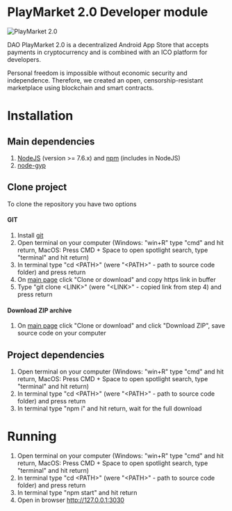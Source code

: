 # PlayMarket 2.0 Developer module

![PlayMarket 2.0](https://github.com/CryptonStudio/PlayMarket-2.0-App/blob/master/docs/photo/pm_logo.png)

DAO PlayMarket 2.0 is a decentralized Android App Store that accepts payments in cryptocurrency and is combined with an ICO platform for developers.


Personal freedom is impossible without economic security and independence. Therefore, we created an open, censorship-resistant marketplace using blockchain and smart contracts.


# Installation
## Main dependencies
1. [NodeJS](https://nodejs.org/en/download/) (version >= 7.6.x) and [npm](https://www.npmjs.com/get-npm) (includes in NodeJS)
2. [node-gyp](https://github.com/nodejs/node-gyp) 
## Clone project
To clone the repository you have two options
#### GIT
1. Install [git](https://git-scm.com/)
2. Open terminal on your computer (Windows: "win+R" type "cmd" and hit return, MacOS: Press CMD + Space to open spotlight search, type "terminal" and hit return)
3. In terminal type "cd \<PATH\>" (were "\<PATH\>" - path to source code folder) and press return
4. On [main page](https://github.com/CryptonStudio/PlayMarket-2.0-Developer) click "Clone or download" and copy https link in buffer
5. Type "git clone \<LINK\>" (were "\<LINK\>" - copied link from step 4) and press return
#### Download ZIP archive
1. On [main page](https://github.com/CryptonStudio/PlayMarket-2.0-Developer) click "Clone or download" and click "Download ZIP", save source code on your computer

## Project dependencies
1. Open terminal on your computer (Windows: "win+R" type "cmd" and hit return, MacOS: Press CMD + Space to open spotlight search, type "terminal" and hit return)
2. In terminal type "cd \<PATH\>" (were "\<PATH\>" - path to source code folder) and press return
3. In terminal type "npm i" and hit return, wait for the full download

# Running
1. Open terminal on your computer (Windows: "win+R" type "cmd" and hit return, MacOS: Press CMD + Space to open spotlight search, type "terminal" and hit return)
2. In terminal type "cd \<PATH\>" (were "\<PATH\>" - path to source code folder) and press return
3. In terminal type "npm start" and hit return
4. Open in browser http://127.0.0.1:3030
